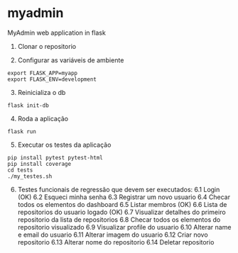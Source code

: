# myadmin
MyAdmin web application in flask

1. Clonar o repositorio

2. Configurar as variáveis de ambiente
```
export FLASK_APP=myapp
export FLASK_ENV=development
```

3. Reinicializa o db
```
flask init-db
```

4. Roda a aplicação
```
flask run
```

5. Executar os testes da aplicação
```
pip install pytest pytest-html
pip install coverage
cd tests
./my_testes.sh
```

6. Testes funcionais de regressão que devem ser executados: 
6.1 Login (OK)
6.2 Esqueci minha senha
6.3 Registrar um novo usuario
6.4 Checar todos os elementos do dashboard
6.5 Listar membros (OK)
6.6 Lista de repositorios do usuario logado (OK)
6.7 Visualizar detalhes do primeiro repositorio da lista de repositorios
6.8 Checar todos os elementos do repositorio visualizado
6.9 Visualizar profile do usuario 
6.10 Alterar name e email do usuario
6.11 Alterar imagem do usuario
6.12 Criar novo repositorio
6.13 Alterar nome do repositorio
6.14 Deletar repositorio
